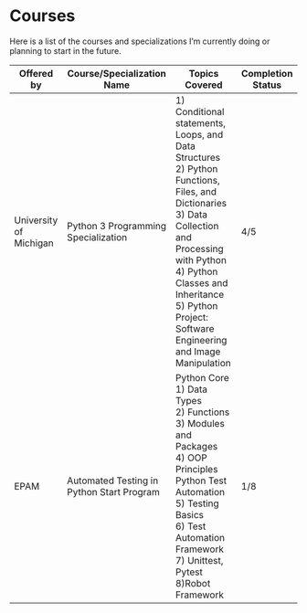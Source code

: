 # Courses 

Here is a list of the courses and specializations I’m currently doing or planning to start in the future.

| Offered by             | Course/Specialization Name | Topics Covered | Completion Status |
|-----------------------|----------------------------|----------------|----------------|
| University of Michigan | Python 3 Programming Specialization | 1) Conditional statements, Loops, and Data Structures<br> 2) Python Functions, Files, and Dictionaries<br> 3) Data Collection and Processing with Python<br> 4) Python Classes and Inheritance<br> 5) Python Project: Software Engineering and Image Manipulation | 4/5 |
| EPAM | Automated Testing in Python Start Program | Python Core<br> 1) Data Types<br> 2) Functions<br> 3) Modules and Packages<br> 4) OOP Principles<br> Python Test Automation<br> 5) Testing Basics<br> 6) Test Automation Framework<br> 7) Unittest, Pytest<br> 8)Robot Framework | 1/8 |
